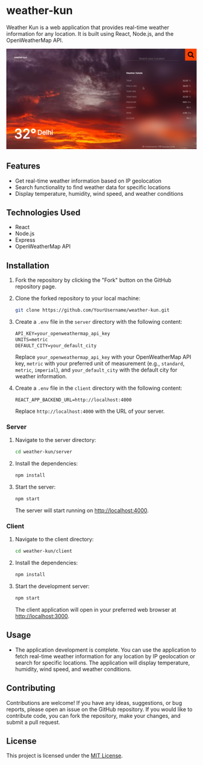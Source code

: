 # weather-kun

Weather Kun is a web application that provides real-time weather information for any location. It is built using React, Node.js, and the OpenWeatherMap API.

<img src="./client/public/assets/weather-kun.png" />

## Features

- Get real-time weather information based on IP geolocation
- Search functionality to find weather data for specific locations
- Display temperature, humidity, wind speed, and weather conditions

## Technologies Used

- React
- Node.js
- Express
- OpenWeatherMap API

## Installation

1. Fork the repository by clicking the "Fork" button on the GitHub repository page.

2. Clone the forked repository to your local machine:

   ```bash
   git clone https://github.com/YourUsername/weather-kun.git
   ```

3. Create a `.env` file in the `server` directory with the following content:

   ```env
   API_KEY=your_openweathermap_api_key
   UNITS=metric
   DEFAULT_CITY=your_default_city
   ```

   Replace `your_openweathermap_api_key` with your OpenWeatherMap API key, `metric` with your preferred unit of measurement (e.g., `standard`, `metric`, `imperial`), and `your_default_city` with the default city for weather information.

4. Create a `.env` file in the `client` directory with the following content:

   ```env
   REACT_APP_BACKEND_URL=http://localhost:4000
   ```

   Replace `http://localhost:4000` with the URL of your server.

### Server

1. Navigate to the server directory:

   ```bash
   cd weather-kun/server
   ```

2. Install the dependencies:

   ```bash
   npm install
   ```

3. Start the server:

   ```bash
   npm start
   ```

   The server will start running on [http://localhost:4000](http://localhost:4000).

### Client

1. Navigate to the client directory:

   ```bash
   cd weather-kun/client
   ```

2. Install the dependencies:

   ```bash
   npm install
   ```

3. Start the development server:

   ```bash
   npm start
   ```

   The client application will open in your preferred web browser at [http://localhost:3000](http://localhost:3000).

## Usage

- The application development is complete. You can use the application to fetch real-time weather information for any location by IP geolocation or search for specific locations. The application will display temperature, humidity, wind speed, and weather conditions.

## Contributing

Contributions are welcome! If you have any ideas, suggestions, or bug reports, please open an issue on the GitHub repository. If you would like to contribute code, you can fork the repository, make your changes, and submit a pull request.

## License

This project is licensed under the [MIT License](LICENSE).
